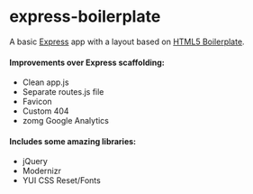 # express-boilerplate

A basic [Express](http://expressjs.com/) app with a layout based on [HTML5 Boilerplate](https://github.com/paulirish/html5-boilerplate).

#### Improvements over Express scaffolding:

  * Clean app.js
  * Separate routes.js file
  * Favicon
  * Custom 404
  * zomg Google Analytics

#### Includes some amazing libraries:

  * jQuery
  * Modernizr
  * YUI CSS Reset/Fonts
